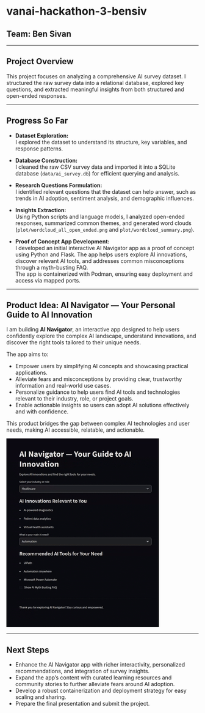 # vanai-hackathon-3-bensiv

## Team: Ben Sivan

---

## Project Overview

This project focuses on analyzing a comprehensive AI survey dataset. I structured the raw survey data into a relational database, explored key questions, and extracted meaningful insights from both structured and open-ended responses.

---

## Progress So Far

- **Dataset Exploration:**  
  I explored the dataset to understand its structure, key variables, and response patterns.

- **Database Construction:**  
  I cleaned the raw CSV survey data and imported it into a SQLite database (`data/ai_survey.db`) for efficient querying and analysis.

- **Research Questions Formulation:**  
  I identified relevant questions that the dataset can help answer, such as trends in AI adoption, sentiment analysis, and demographic influences.

- **Insights Extraction:**  
  Using Python scripts and language models, I analyzed open-ended responses, summarized common themes, and generated word clouds (`plot/wordcloud_all_open_ended.png` and `plot/wordcloud_summary.png`).

- **Proof of Concept App Development:**  
  I developed an initial interactive AI Navigator app as a proof of concept using Python and Flask. The app helps users explore AI innovations, discover relevant AI tools, and addresses common misconceptions through a myth-busting FAQ.  
  The app is containerized with Podman, ensuring easy deployment and access via mapped ports.

---

## Product Idea: AI Navigator — Your Personal Guide to AI Innovation

I am building **AI Navigator**, an interactive app designed to help users confidently explore the complex AI landscape, understand innovations, and discover the right tools tailored to their unique needs.

The app aims to:

- Empower users by simplifying AI concepts and showcasing practical applications.  
- Alleviate fears and misconceptions by providing clear, trustworthy information and real-world use cases.  
- Personalize guidance to help users find AI tools and technologies relevant to their industry, role, or project goals.  
- Enable actionable insights so users can adopt AI solutions effectively and with confidence.

This product bridges the gap between complex AI technologies and user needs, making AI accessible, relatable, and actionable.

![AI Navigator Demo](docs/ai_navigator.gif)

---

## Next Steps

- Enhance the AI Navigator app with richer interactivity, personalized recommendations, and integration of survey insights.  
- Expand the app’s content with curated learning resources and community stories to further alleviate fears around AI adoption.  
- Develop a robust containerization and deployment strategy for easy scaling and sharing.  
- Prepare the final presentation and submit the project.
